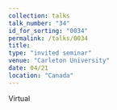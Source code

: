 ```yaml
---
collection: talks
talk_number: "34"
id_for_sorting: "0034"
permalink: /talks/0034
title:  
type: "invited seminar"
venue: "Carleton University"
date: 04/21
location: "Canada"
---
```


Virtual
